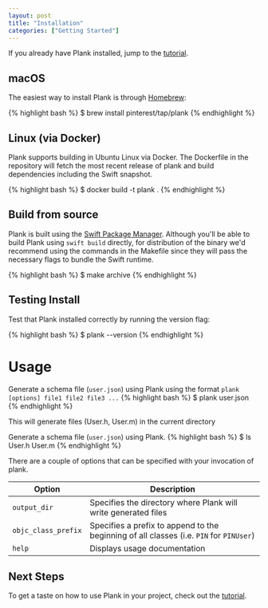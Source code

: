 ```yaml
---
layout: post
title: "Installation"
categories: ["Getting Started"]
---
```


If you already have Plank installed, jump to the [tutorial](https://pinterest.github.io/plank/2017/02/14/tutorial.html).

## macOS

The easiest way to install Plank is through [Homebrew](https://brew.sh/):

{% highlight bash %}
$ brew install pinterest/tap/plank
{% endhighlight %}

## Linux (via Docker)

Plank supports building in Ubuntu Linux via Docker. The Dockerfile in the repository
will fetch the most recent release of plank and build dependencies including
the Swift snapshot.

{% highlight bash %}
$ docker build -t plank .
{% endhighlight %}

## Build from source
Plank is built using the [Swift Package Manager](https://swift.org/package-manager/). Although you'll be able to build Plank using `swift build` directly, for distribution of the binary we'd recommend using the commands in the Makefile since they will pass the necessary flags to bundle the Swift runtime.

{% highlight bash %}
$ make archive
{% endhighlight %}

## Testing Install

Test that Plank installed correctly by running the version flag:

{% highlight bash %}
$ plank --version
{% endhighlight %}

# Usage

Generate a schema file (`user.json`) using Plank using the format `plank [options] file1 file2 file3 ...`
{% highlight bash %}
$ plank user.json
{% endhighlight %}

This will generate files (User.h, User.m) in the current directory

Generate a schema file (`user.json`) using Plank.
{% highlight bash %}
$ ls
User.h User.m
{% endhighlight %}

There are a couple of options that can be specified with your invocation of
plank.

| Option | Description |
|---|---|
| `output_dir` | Specifies the directory where Plank will write generated files |
| `objc_class_prefix` | Specifies a prefix to append to the beginning of all classes (i.e. `PIN` for `PINUser`) |
| `help` | Displays usage documentation |

## Next Steps

To get a taste on how to use Plank in your project, check out the [tutorial](https://pinterest.github.io/plank/2017/02/14/tutorial.html).

